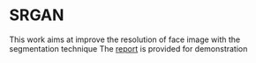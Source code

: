 # SRGAN

This work aims at improve the resolution of face image with the segmentation technique
The [report](https://drive.google.com/file/d/1zOAXlW4QkDVZ4EETO79YOuzd23RRi-9t/view?usp=sharing) is provided for demonstration

